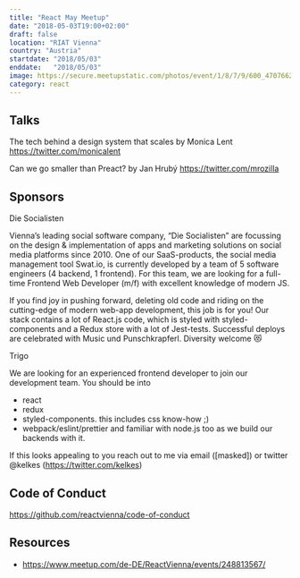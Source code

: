 ```yaml
---
title: "React May Meetup"
date: "2018-05-03T19:00+02:00"
draft: false
location: "RIAT Vienna"
country: "Austria"
startdate: "2018/05/03"
enddate:   "2018/05/03"
image: https://secure.meetupstatic.com/photos/event/1/8/7/9/600_470766265.jpeg
category: react
---
```


Talks
-------------

The tech behind a design system that scales
by Monica Lent https://twitter.com/monicalent

Can we go smaller than Preact?
by Jan Hrubý https://twitter.com/mrozilla

Sponsors
-------------

Die Socialisten

Vienna’s leading social software company, “Die Socialisten” are focussing on the design & implementation of apps and marketing solutions on social media platforms since 2010. One of our SaaS-products, the social media management tool Swat.io, is currently developed by a team of 5 software engineers (4 backend, 1 frontend). For this team, we are looking for a full-time Frontend Web Developer (m/f) with excellent knowledge of modern JS.

If you find joy in pushing forward, deleting old code and riding on the cutting-edge of modern web-app development, this job is for you! Our stack contains a lot of React.js code, which is styled with styled-components and a Redux store with a lot of Jest-tests. Successful deploys are celebrated with Music und Punschkrapferl. Diversity welcome 😻

Trigo

We are looking for an experienced frontend developer to join our development team. You should be into

- react
- redux
- styled-components. this includes css know-how ;)
- webpack/eslint/prettier
and familiar with node.js too as we build our backends with it.

If this looks appealing to you reach out to me via email ([masked]) or twitter @kelkes (https://twitter.com/kelkes)

Code of Conduct
----------
https://github.com/reactvienna/code-of-conduct

## Resources
* https://www.meetup.com/de-DE/ReactVienna/events/248813567/
